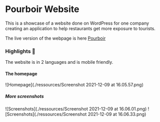 # Pourboir Website

This is a showcase of a website done on WordPress for one company creating an application to help restaurants get more exposure to tourists. 

The live version of the webpage is here [Pourboir](https://pourboir.com)


### Highlights 🚀
The website is in 2 languages and is mobile friendly. 

#### The homepage
![Homepage](./ressources/Screenshot 2021-12-09 at 16.05.57.png)

##### More screenshots
![Screenshots](./ressources/Screenshot 2021-12-09 at 16.06.01.png)
![Screenshots](./ressources/Screenshot 2021-12-09 at 16.06.33.png)

